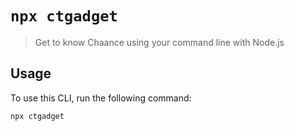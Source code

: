 # `npx ctgadget`

> Get to know Chaance using your command line with Node.js

## Usage
To use this CLI, run the following command:

```shell
npx ctgadget
```